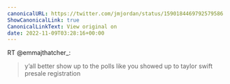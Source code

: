 ```yaml
---
canonicalURL: https://twitter.com/jmjordan/status/1590184469792579586
ShowCanonicalLink: true
CanonicalLinkText: View original on
date: 2022-11-09T03:28:16+00:00
---
```

RT @emmajthatcher_:
> y’all better show up to the polls like you showed up to taylor swift presale registration